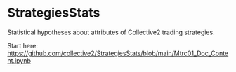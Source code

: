 # StrategiesStats

Statistical hypotheses about attributes of Collective2 trading strategies.

Start here:
https://github.com/collective2/StrategiesStats/blob/main/Mtrc01_Doc_Content.ipynb
